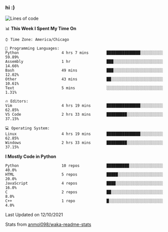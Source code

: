 ### hi :)

<!--START_SECTION:waka-->
![Lines of code](https://img.shields.io/badge/From%20Hello%20World%20I%27ve%20Written-886282%20lines%20of%20code-blue)

📊 **This Week I Spent My Time On** 

```text
⌚︎ Time Zone: America/Chicago

💬 Programming Languages: 
Python                   4 hrs 7 mins        ███████████████░░░░░░░░░░   59.89% 
Assembly                 1 hr                ███░░░░░░░░░░░░░░░░░░░░░░   14.66% 
Bash                     49 mins             ███░░░░░░░░░░░░░░░░░░░░░░   12.02% 
Other                    43 mins             ██░░░░░░░░░░░░░░░░░░░░░░░   10.61% 
Text                     5 mins              ░░░░░░░░░░░░░░░░░░░░░░░░░   1.31%

🔥 Editors: 
Vim                      4 hrs 19 mins       ███████████████░░░░░░░░░░   62.85% 
VS Code                  2 hrs 33 mins       █████████░░░░░░░░░░░░░░░░   37.15%

💻 Operating System: 
Linux                    4 hrs 19 mins       ███████████████░░░░░░░░░░   62.85% 
Windows                  2 hrs 33 mins       █████████░░░░░░░░░░░░░░░░   37.15%

```

**I Mostly Code in Python** 

```text
Python                   10 repos            ██████████░░░░░░░░░░░░░░░   40.0% 
HTML                     5 repos             █████░░░░░░░░░░░░░░░░░░░░   20.0% 
JavaScript               4 repos             ████░░░░░░░░░░░░░░░░░░░░░   16.0% 
C                        2 repos             ██░░░░░░░░░░░░░░░░░░░░░░░   8.0% 
C++                      1 repo              █░░░░░░░░░░░░░░░░░░░░░░░░   4.0%

```



 Last Updated on 12/10/2021
<!--END_SECTION:waka-->

Stats from [anmol098/waka-readme-stats](https://github.com/anmol098/waka-readme-stats)